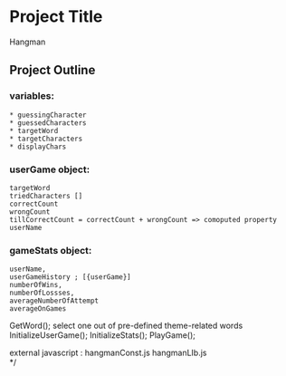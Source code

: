 # Project Title

Hangman

## Project Outline
### variables: 
    * guessingCharacter
    * guessedCharacters
    * targetWord 
    * targetCharacters
    * displayChars


### userGame object:
    targetWord
    triedCharacters []
    correctCount
    wrongCount
    tillCorrectCount = correctCount + wrongCount => comoputed property
    userName 

### gameStats object: 
    userName,
    userGameHistory ; [{userGame}]
    numberOfWins,
    numberOfLossses,
    averageNumberOfAttempt
    averageOnGames 

GetWord(); select one out of pre-defined theme-related words
            InitializeUserGame();
            InitializeStats();
            PlayGame(); 

external javascript : hangmanConst.js
                                            hangmanLIb.js  
*/

